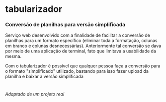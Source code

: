 # tabularizador
### Conversão de planilhas para versão simplificada

Serviço web desenvolvido com a finalidade de facilitar a conversão de planilhas para um formato específico (eliminar toda a formatação, colunas em branco e colunas desnecessárias). Anteriormente tal conversão se dava por meio de uma aplicação de terminal, fato que limitava a usabilidade da mesma.

Com o tabularizador é possível que qualquer pessoa faça a conversão para o formato "simplificado" utilizado, bastando para isso fazer upload da planilha e baixar a versão simplificada

#
*Adaptado de um projeto real*